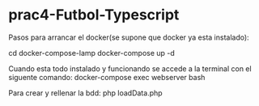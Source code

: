 # prac4-Futbol-Typescript

Pasos para arrancar el docker(se supone que docker ya esta instalado):

cd docker-compose-lamp
docker-compose up -d

Cuando esta todo instalado y funcionando se accede a la terminal con el siguente comando:
docker-compose exec webserver bash

Para crear y rellenar la bdd:
php loadData.php

